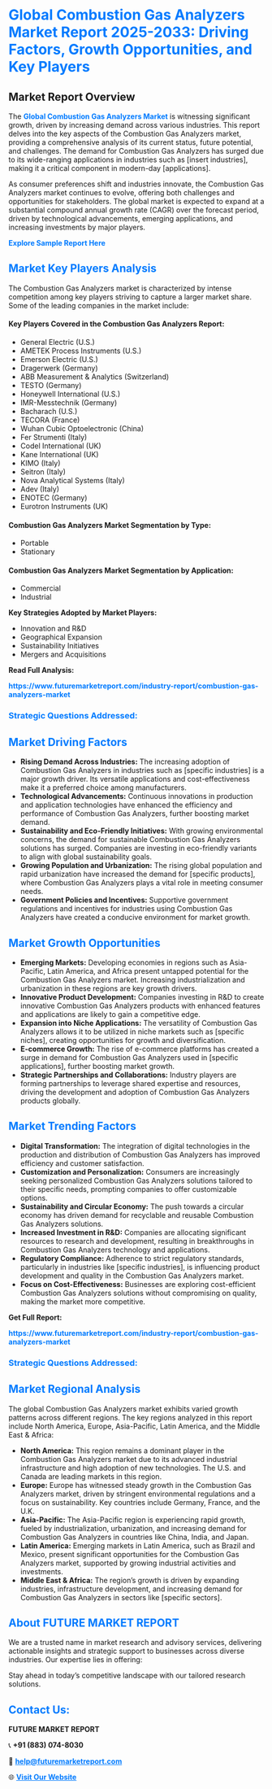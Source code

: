 <h1 style="color: #007BFF;">Global Combustion Gas Analyzers Market Report 2025-2033: Driving Factors, Growth Opportunities, and Key Players</h1>

<section id="overview">
<h2>Market Report Overview</h2>
<p>The <a href="https://www.futuremarketreport.com/industry-report/combustion-gas-analyzers-market" style="color: #007BFF; text-decoration: none;"><strong>Global Combustion Gas Analyzers Market</strong></a> is witnessing significant growth, driven by increasing demand across various industries. This report delves into the key aspects of the Combustion Gas Analyzers market, providing a comprehensive analysis of its current status, future potential, and challenges. The demand for Combustion Gas Analyzers has surged due to its wide-ranging applications in industries such as [insert industries], making it a critical component in modern-day [applications].</p>
<p>As consumer preferences shift and industries innovate, the Combustion Gas Analyzers market continues to evolve, offering both challenges and opportunities for stakeholders. The global market is expected to expand at a substantial compound annual growth rate (CAGR) over the forecast period, driven by technological advancements, emerging applications, and increasing investments by major players.</p>
</section>

<section id="overview">
<p><a href="https://www.futuremarketreport.com/request-sample/reportId=90192" style="color: #007BFF; text-decoration: none;"><strong>Explore Sample Report Here</strong></a></p>
</section>

<section id="key-players">
<h2 style="color: #007BFF;">Market Key Players Analysis</h2>
<p>The Combustion Gas Analyzers market is characterized by intense competition among key players striving to capture a larger market share. Some of the leading companies in the market include:</p>
<h4>Key Players Covered in the Combustion Gas Analyzers Report:</h4>
<ul><li>General Electric (U.S.)</li><li>AMETEK Process Instruments (U.S.)</li><li>Emerson Electric (U.S.)</li><li>Dragerwerk (Germany)</li><li>ABB Measurement &amp; Analytics (Switzerland)</li><li>TESTO (Germany)</li><li>Honeywell International (U.S.)</li><li>IMR-Messtechnik (Germany)</li><li>Bacharach (U.S.)</li><li>TECORA (France)</li><li>Wuhan Cubic Optoelectronic (China)</li><li>Fer Strumenti (Italy)</li><li>Codel International (UK)</li><li>Kane International (UK)</li><li>KIMO (Italy)</li><li>Seitron (Italy)</li><li>Nova Analytical Systems (Italy)</li><li>Adev (Italy)</li><li>ENOTEC (Germany)</li><li>Eurotron Instruments (UK)</li></ul>
<h4>Combustion Gas Analyzers Market Segmentation by Type:</h4>
<ul><li>Portable</li><li>Stationary</li></ul>

<h4>Combustion Gas Analyzers Market Segmentation by Application:</h4>
<ul><li>Commercial</li><li>Industrial</li></ul>
<p><strong>Key Strategies Adopted by Market Players:</strong></p>
<ul>
<li>Innovation and R&D</li>
<li>Geographical Expansion</li>
<li>Sustainability Initiatives</li>
<li>Mergers and Acquisitions</li>
</ul>
</section>

<section>
<p><strong>Read Full Analysis: </strong></p><a href="https://www.futuremarketreport.com/industry-report/combustion-gas-analyzers-market" style="color: #007BFF; text-decoration: none;"><strong>https://www.futuremarketreport.com/industry-report/combustion-gas-analyzers-market</strong></a>
<h3 style="color: #007BFF;">Strategic Questions Addressed:</h3>
</section>

<section id="driving-factors">
<h2 style="color: #007BFF;">Market Driving Factors</h2>
<ul>
<li><strong>Rising Demand Across Industries:</strong> The increasing adoption of Combustion Gas Analyzers in industries such as [specific industries] is a major growth driver. Its versatile applications and cost-effectiveness make it a preferred choice among manufacturers.</li>
<li><strong>Technological Advancements:</strong> Continuous innovations in production and application technologies have enhanced the efficiency and performance of Combustion Gas Analyzers, further boosting market demand.</li>
<li><strong>Sustainability and Eco-Friendly Initiatives:</strong> With growing environmental concerns, the demand for sustainable Combustion Gas Analyzers solutions has surged. Companies are investing in eco-friendly variants to align with global sustainability goals.</li>
<li><strong>Growing Population and Urbanization:</strong> The rising global population and rapid urbanization have increased the demand for [specific products], where Combustion Gas Analyzers plays a vital role in meeting consumer needs.</li>
<li><strong>Government Policies and Incentives:</strong> Supportive government regulations and incentives for industries using Combustion Gas Analyzers have created a conducive environment for market growth.</li>
</ul>
</section>

<section id="growth-opportunities">
<h2 style="color: #007BFF;">Market Growth Opportunities</h2>
<ul>
<li><strong>Emerging Markets:</strong> Developing economies in regions such as Asia-Pacific, Latin America, and Africa present untapped potential for the Combustion Gas Analyzers market. Increasing industrialization and urbanization in these regions are key growth drivers.</li>
<li><strong>Innovative Product Development:</strong> Companies investing in R&D to create innovative Combustion Gas Analyzers products with enhanced features and applications are likely to gain a competitive edge.</li>
<li><strong>Expansion into Niche Applications:</strong> The versatility of Combustion Gas Analyzers allows it to be utilized in niche markets such as [specific niches], creating opportunities for growth and diversification.</li>
<li><strong>E-commerce Growth:</strong> The rise of e-commerce platforms has created a surge in demand for Combustion Gas Analyzers used in [specific applications], further boosting market growth.</li>
<li><strong>Strategic Partnerships and Collaborations:</strong> Industry players are forming partnerships to leverage shared expertise and resources, driving the development and adoption of Combustion Gas Analyzers products globally.</li>
</ul>
</section>

<section id="trending-factors">
<h2 style="color: #007BFF;">Market Trending Factors</h2>
<ul>
<li><strong>Digital Transformation:</strong> The integration of digital technologies in the production and distribution of Combustion Gas Analyzers has improved efficiency and customer satisfaction.</li>
<li><strong>Customization and Personalization:</strong> Consumers are increasingly seeking personalized Combustion Gas Analyzers solutions tailored to their specific needs, prompting companies to offer customizable options.</li>
<li><strong>Sustainability and Circular Economy:</strong> The push towards a circular economy has driven demand for recyclable and reusable Combustion Gas Analyzers solutions.</li>
<li><strong>Increased Investment in R&D:</strong> Companies are allocating significant resources to research and development, resulting in breakthroughs in Combustion Gas Analyzers technology and applications.</li>
<li><strong>Regulatory Compliance:</strong> Adherence to strict regulatory standards, particularly in industries like [specific industries], is influencing product development and quality in the Combustion Gas Analyzers market.</li>
<li><strong>Focus on Cost-Effectiveness:</strong> Businesses are exploring cost-efficient Combustion Gas Analyzers solutions without compromising on quality, making the market more competitive.</li>
</ul>
</section>

<section>
<p><strong>Get Full Report: </strong></p><a href="https://www.futuremarketreport.com/industry-report/combustion-gas-analyzers-market" style="color: #007BFF; text-decoration: none;"><strong>https://www.futuremarketreport.com/industry-report/combustion-gas-analyzers-market</strong></a>
<h3 style="color: #007BFF;">Strategic Questions Addressed:</h3>
</section>


<section id="regional-analysis">
<h2 style="color: #007BFF;">Market Regional Analysis</h2>
<p>The global Combustion Gas Analyzers market exhibits varied growth patterns across different regions. The key regions analyzed in this report include North America, Europe, Asia-Pacific, Latin America, and the Middle East & Africa:</p>
<ul>
<li><strong>North America:</strong> This region remains a dominant player in the Combustion Gas Analyzers market due to its advanced industrial infrastructure and high adoption of new technologies. The U.S. and Canada are leading markets in this region.</li>
<li><strong>Europe:</strong> Europe has witnessed steady growth in the Combustion Gas Analyzers market, driven by stringent environmental regulations and a focus on sustainability. Key countries include Germany, France, and the U.K.</li>
<li><strong>Asia-Pacific:</strong> The Asia-Pacific region is experiencing rapid growth, fueled by industrialization, urbanization, and increasing demand for Combustion Gas Analyzers in countries like China, India, and Japan.</li>
<li><strong>Latin America:</strong> Emerging markets in Latin America, such as Brazil and Mexico, present significant opportunities for the Combustion Gas Analyzers market, supported by growing industrial activities and investments.</li>
<li><strong>Middle East & Africa:</strong> The region’s growth is driven by expanding industries, infrastructure development, and increasing demand for Combustion Gas Analyzers in sectors like [specific sectors].</li>
</ul>
</section>

<footer>
<h2 style="color: #007BFF;">About FUTURE MARKET REPORT</h2>
<p>We are a trusted name in market research and advisory services, delivering actionable insights and strategic support to businesses across diverse industries. Our expertise lies in offering:</p>

<p>Stay ahead in today’s competitive landscape with our tailored research solutions.</p>

<h2 style="color: #007BFF;">Contact Us:</h2>
<p><strong>FUTURE MARKET REPORT</strong></p>
<p>📞 <strong>+91 (883) 074-8030</strong></p>
<p>📧 <strong><a href="mailto:help@futuremarketreport.com" style="color: #007BFF;">help@futuremarketreport.com</a></strong></p>
<p>🌐 <strong><a href="https://www.futuremarketreport.com/" style="color: #007BFF;">Visit Our Website</a></strong></p>
</footer>